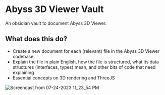 # Abyss 3D Viewer Vault

An obsidian vault to document Abyss 3D Viewer.

## What does this do?
- Create a new document for each (relevant) file in the Abyss 3D Viewer codebase.
- Explain the file in plain English, how the file is structured, what its data structures (interfaces, types) mean, and other bits of code that need explaining
- Essential concepts on 3D rendering and ThreeJS


![Screencast from 07-24-2023 11_23_54 PM](https://github.com/usman-abyss/abyss-3d-viewer-vault/assets/121781416/f667d191-f736-43c2-961b-71a1299d8cc6)
